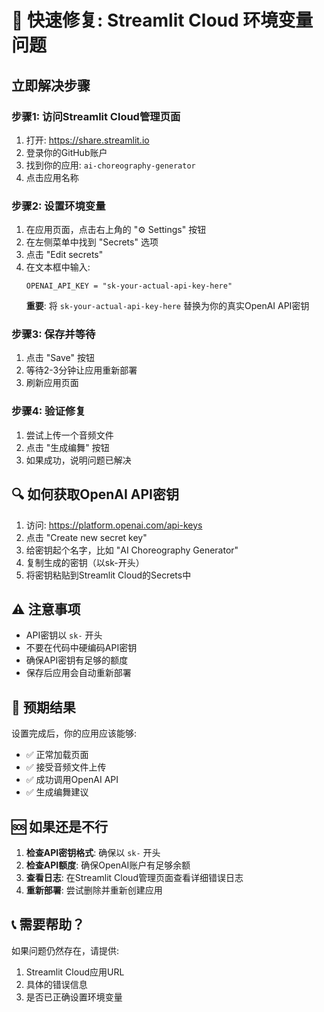 # 🚨 快速修复: Streamlit Cloud 环境变量问题

## 立即解决步骤

### 步骤1: 访问Streamlit Cloud管理页面
1. 打开: https://share.streamlit.io
2. 登录你的GitHub账户
3. 找到你的应用: `ai-choreography-generator`
4. 点击应用名称

### 步骤2: 设置环境变量
1. 在应用页面，点击右上角的 "⚙️ Settings" 按钮
2. 在左侧菜单中找到 "Secrets" 选项
3. 点击 "Edit secrets"
4. 在文本框中输入:
   ```
   OPENAI_API_KEY = "sk-your-actual-api-key-here"
   ```
   **重要**: 将 `sk-your-actual-api-key-here` 替换为你的真实OpenAI API密钥

### 步骤3: 保存并等待
1. 点击 "Save" 按钮
2. 等待2-3分钟让应用重新部署
3. 刷新应用页面

### 步骤4: 验证修复
1. 尝试上传一个音频文件
2. 点击 "生成编舞" 按钮
3. 如果成功，说明问题已解决

## 🔍 如何获取OpenAI API密钥

1. 访问: https://platform.openai.com/api-keys
2. 点击 "Create new secret key"
3. 给密钥起个名字，比如 "AI Choreography Generator"
4. 复制生成的密钥（以sk-开头）
5. 将密钥粘贴到Streamlit Cloud的Secrets中

## ⚠️ 注意事项

- API密钥以 `sk-` 开头
- 不要在代码中硬编码API密钥
- 确保API密钥有足够的额度
- 保存后应用会自动重新部署

## 🎯 预期结果

设置完成后，你的应用应该能够:
- ✅ 正常加载页面
- ✅ 接受音频文件上传
- ✅ 成功调用OpenAI API
- ✅ 生成编舞建议

## 🆘 如果还是不行

1. **检查API密钥格式**: 确保以 `sk-` 开头
2. **检查API额度**: 确保OpenAI账户有足够余额
3. **查看日志**: 在Streamlit Cloud管理页面查看详细错误日志
4. **重新部署**: 尝试删除并重新创建应用

## 📞 需要帮助？

如果问题仍然存在，请提供:
1. Streamlit Cloud应用URL
2. 具体的错误信息
3. 是否已正确设置环境变量
